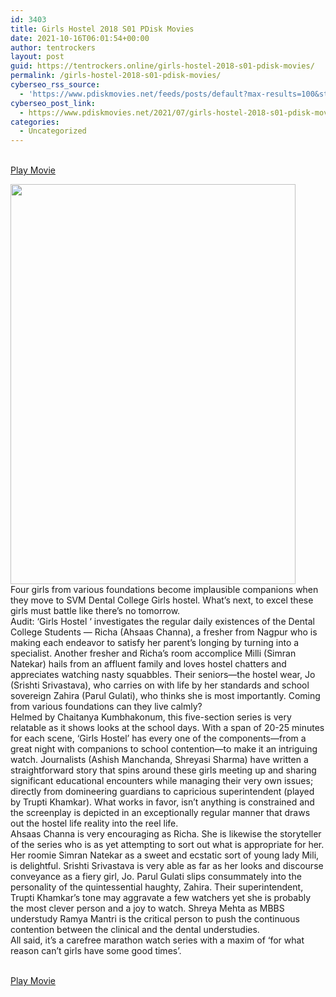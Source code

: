 ```yaml
---
id: 3403
title: Girls Hostel 2018 S01 PDisk Movies
date: 2021-10-16T06:01:54+00:00
author: tentrockers
layout: post
guid: https://tentrockers.online/girls-hostel-2018-s01-pdisk-movies/
permalink: /girls-hostel-2018-s01-pdisk-movies/
cyberseo_rss_source:
  - 'https://www.pdiskmovies.net/feeds/posts/default?max-results=100&start-index=1201'
cyberseo_post_link:
  - https://www.pdiskmovies.net/2021/07/girls-hostel-2018-s01-pdisk-movies.html
categories:
  - Uncategorized
---
```

<a href="https://kuklink.com/1/bnYyZ2hwMDAxYnVu" onclick="window.open('https://kuklink.com/1/bnYyZ2hwMDAxYnVu','popup','width=600,height=600'); return false;" target="popup" rel="noopener"><br /> Play Movie<br /> </a>

<div class="separator">
  <a href="https://www.pdiskmovies.net/2021/07/j" target="_blank" rel="noopener"><img loading="lazy" border="0" data-original-height="597" data-original-width="426" height="640" src="https://1.bp.blogspot.com/-IW8eCpQbDhk/YPBcKsMdUlI/AAAAAAAAZQ4/ldskbmKoWyYgVlyKE9qgR3zXqKlh2PzBgCLcBGAsYHQ/w456-h640/Girls%2BHostel%2B2018%2BS01.jpg" width="456" /></a>
</div>



<div>
  <div>
    <span>Four girls from various foundations become implausible companions when they move to SVM Dental College Girls hostel. What&#8217;s next, to excel these girls must battle like there&#8217;s no tomorrow.&nbsp;</span>
  </div>
  
  <div>
    <span>Audit: &#8216;Girls Hostel &#8216; investigates the regular daily existences of the Dental College Students — Richa (Ahsaas Channa), a fresher from Nagpur who is making each endeavor to satisfy her parent&#8217;s longing by turning into a specialist. Another fresher and Richa&#8217;s room accomplice Milli (Simran Natekar) hails from an affluent family and loves hostel chatters and appreciates watching nasty squabbles. Their seniors—the hostel wear, Jo (Srishti Srivastava), who carries on with life by her standards and school sovereign Zahira (Parul Gulati), who thinks she is most importantly. Coming from various foundations can they live calmly?&nbsp;</span>
  </div>
  
  <div>
    <span>Helmed by Chaitanya Kumbhakonum, this five-section series is very relatable as it shows looks at the school days. With a span of 20-25 minutes for each scene, &#8216;Girls Hostel&#8217; has every one of the components—from a great night with companions to school contention—to make it an intriguing watch. Journalists (Ashish Manchanda, Shreyasi Sharma) have written a straightforward story that spins around these girls meeting up and sharing significant educational encounters while managing their very own issues; directly from domineering guardians to capricious superintendent (played by Trupti Khamkar). What works in favor, isn&#8217;t anything is constrained and the screenplay is depicted in an exceptionally regular manner that draws out the hostel life reality into the reel life.&nbsp;</span>
  </div>
  
  <div>
    <span>Ahsaas Channa is very encouraging as Richa. She is likewise the storyteller of the series who is as yet attempting to sort out what is appropriate for her. Her roomie Simran Natekar as a sweet and ecstatic sort of young lady Mili, is delightful. Srishti Srivastava is very able as far as her looks and discourse conveyance as a fiery girl, Jo. Parul Gulati slips consummately into the personality of the quintessential haughty, Zahira. Their superintendent, Trupti Khamkar&#8217;s tone may aggravate a few watchers yet she is probably the most clever person and a joy to watch. Shreya Mehta as MBBS understudy Ramya Mantri is the critical person to push the continuous contention between the clinical and the dental understudies.&nbsp;</span>
  </div>
  
  <div>
    <span>All said, it&#8217;s a carefree marathon watch series with a maxim of &#8216;for what reason can&#8217;t girls have some good times&#8217;.</span>
  </div>
</div>

<a href="https://kuklink.com/1/bnYyZ2hwMDAxYnVu" onclick="window.open('https://kuklink.com/1/bnYyZ2hwMDAxYnVu','popup','width=600,height=600'); return false;" target="popup" rel="noopener"><br /> Play Movie<br /> </a>